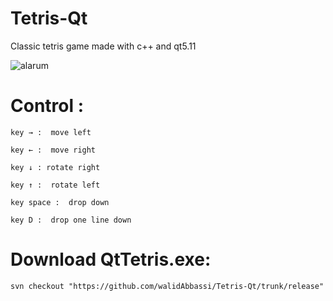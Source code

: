 # Tetris-Qt #
Classic tetris game made with c++ and qt5.11

![alarum](https://github.com/walidAbbassi/Tetris-Qt/blob/master/picture/Tetris.gif)

# Control :
```
key → :  move left 
```
```
key ← :  move right 
```
```
key ↓ : rotate right 
```
```
key ↑ :  rotate left 
```
```
key space :  drop down 
```
```
key D :  drop one line down
```

# Download QtTetris.exe:
```
svn checkout "https://github.com/walidAbbassi/Tetris-Qt/trunk/release"
```
